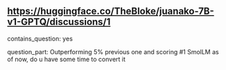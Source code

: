## https://huggingface.co/TheBloke/juanako-7B-v1-GPTQ/discussions/1

contains_question: yes

question_part: Outperforming 5% previous one and scoring #1 SmolLM as of now, do u have some time to convert it